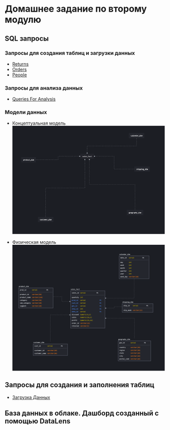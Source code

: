 # Домашнее задание по второму модулю

## SQL запросы

### Запросы для создания таблиц и загрузки данных
* [Returns](https://github.com/Mornonad/Data-learn/blob/main/Module%202/returned.sql)
* [Orders](https://github.com/Mornonad/Data-learn/blob/main/Module%202/orders.sql)
* [People](https://github.com/Mornonad/Data-learn/blob/main/Module%202/people.sql)

### Запросы для анализа данных
* [Queries For Analysis](https://github.com/Mornonad/Data-learn/blob/main/Module%202/metrics.sql)

### Модели данных
* Концептуальная модель
![concept](https://github.com/Mornonad/Data-learn/blob/main/Module%202/concept.PNG)

* Физическая модель
![phisyc](https://github.com/Mornonad/Data-learn/blob/main/Module%202/phisyc.PNG)

## Запросы для создания и заполнения таблиц
* [Загрузка Данных](https://github.com/Mornonad/Data-learn/blob/main/Module%202/data_upload.sql)

## База данных в облаке. Дашборд созданный с помощью DataLens
